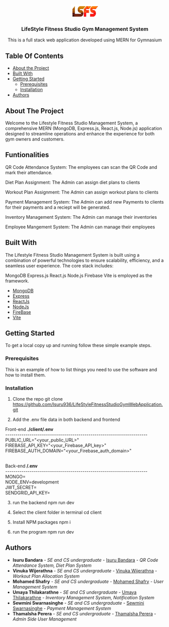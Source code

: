<br/>
<p align="center">
  <a href="https://github.com/Isuru936/Isuru936/LifeStyleFitnessStudioGymWebApplication">
    <img src="https://github.com/Isuru936/LifeStyleFitnessStudioGymWebApplication/raw/main/client/src/assets/logo.png">
  </a>

  <h3 align="center">LifeStyle Fitness Studio Gym Management System</h3>

  <p align="center">
    This is a full stack web application developed using MERN for Gymnasium
  </p>
</p>

## Table Of Contents

* [About the Project](#about-the-project)
* [Built With](#built-with)
* [Getting Started](#getting-started)
  * [Prerequisites](#prerequisites)
  * [Installation](#installation)
* [Authors](#authors)

## About The Project

Welcome to the Lifestyle Fitness Studio Management System, a comprehensive MERN (MongoDB, Express.js, React.js, Node.js) application designed to streamline operations and enhance the experience for both gym owners and customers.

## Funtionalities
<p> QR Code Attendance System:  The employees can scan the QR Code and mark their attendance. </p>  
<p> Diet Plan Assignment: The Admin can assign diet plans to clients </p> 
<p> Workout Plan Assignment: The Admin can assign workout plans to clients </p> 
<p> Payment Management System: The Admin can add new Payments to clients for their payments and a reciept will be generated. </p> 
<p> Inventory Management System: The Admin can manage their inventories </p> 
<p> Employee Mangement System: The Admin can manage their employees </p> 

## Built With

The Lifestyle Fitness Studio Management System is built using a combination of powerful technologies to ensure scalability, efficiency, and a seamless user experience. The core stack includes:

MongoDB 
Express.js 
React.js 
Node.js
Firebase 
Vite is employed as the framework. 

* [MongoDB](https://www.mongodb.com/)
* [Express](https://expressjs.com/)
* [ReactJs](https://react.dev/)
* [NodeJs](https://nodejs.org/en)
* [FireBase](https://firebase.google.com/)
* [Vite](https://vitejs.dev/)

## Getting Started

To get a local copy up and running follow these simple example steps.

### Prerequisites

This is an example of how to list things you need to use the software and how to install them.

### Installation

 1. Clone the repo
git clone https://github.com/Isuru936/LifeStyleFitnessStudioGymWebApplication.git

2. Add the .env file data in both backend and frontend

Front-end <b>./client/.env</b> <br />
----------------------------------------------------------------------<br />
PUBLIC_URL="<your_public_URL>"  <br />
FIREBASE_API_KEY="<your_Firebase_API_key>"  <br />
FIREBASE_AUTH_DOMAIN="<your_Firebase_auth_domain>"  <br />

<br />
Back-end <b>/.env</b><br />
----------------------------------------------------------------------<br />
<div margin="10px" >
MONGO=<your_MongoDB_connection_string><br />
NODE_ENV=development<br />
JWT_SECRET=<your_JWT_secret_key><br />
SENDGRID_API_KEY=<your_SendGrid_API_key><br />
</div>
  
3. run the backend
npm run dev

4. Select the client folder in terminal
cd client

5. Install NPM packages
 npm i

6. run the program
npm run dev

## Authors

* **Isuru Bandara** - *SE and CS undergraduate* - [Isuru Bandara](https://github.com/Isuru936/) - *QR Code Attendance System, Diet Plan System*
* **Vinuka Wijerathna** - *SE and CS undergraduate* - [Vinuka Wijerathna](https://github.com/Vinuka-Wijerathne) - *Workout Plan Allocation System*
* **Mohamed Shafry** - *SE and CS undergraduate* - [Mohamed Shafry](https://github.com/MohamedShafry) - *User Management System*
* **Umaya Thilakarathne** - *SE and CS undergraduate* - [Umaya Thilakarathne](https://github.com/umaya2002) - *Inventory Management System, Notification System*
* **Sewmini Swarnasinghe** - *SE and CS undergraduate* - [Sewmini Swarnasinghe](https://github.com/sewmini2003) - *Payment Management System*
* **Thamalsha Perera** - *SE and CS undergraduate* - [Thamalsha Perera](https://github.com/ThamalshaPerea) - *Admin Side User Management*
